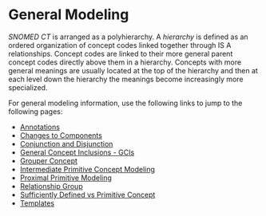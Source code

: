 # General Modeling

_SNOMED CT_ is arranged as a polyhierarchy. A _hierarchy_ is defined as an ordered organization of concept codes linked together through IS A relationships. Concept codes are linked to their more general parent concept codes directly above them in a hierarchy. Concepts with more general meanings are usually located at the top of the hierarchy and then at each level down the hierarchy the meanings become increasingly more specialized.

For general modeling information, use the following links to jump to the following pages:

* [Annotations](../../Annotations_256869349.html)
* [Changes to Components](../../Changes-to-Components_174691723.html)
* [Conjunction and Disjunction](../../Conjunction-and-Disjunction_174691733.html)
* [General Concept Inclusions - GCIs](../../General-Concept-Inclusions---GCIs_174691736.html)
* [Grouper Concept](../../Grouper-Concept_174691686.html)
* [Intermediate Primitive Concept Modeling](../../Intermediate-Primitive-Concept-Modeling_174691685.html)
* [Proximal Primitive Modeling](../../Proximal-Primitive-Modeling_174691676.html)
* [Relationship Group](../../Relationship-Group_174691688.html)
* [Sufficiently Defined vs Primitive Concept](../../Sufficiently-Defined-vs-Primitive-Concept_174691669.html)
* [Templates](../../Templates_174691756.html)
